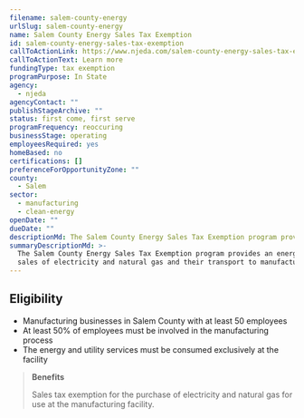 ```yaml
---
filename: salem-county-energy
urlSlug: salem-county-energy
name: Salem County Energy Sales Tax Exemption
id: salem-county-energy-sales-tax-exemption
callToActionLink: https://www.njeda.com/salem-county-energy-sales-tax-exemption/
callToActionText: Learn more
fundingType: tax exemption
programPurpose: In State
agency:
  - njeda
agencyContact: ""
publishStageArchive: ""
status: first come, first serve
programFrequency: reoccuring
businessStage: operating
employeesRequired: yes
homeBased: no
certifications: []
preferenceForOpportunityZone: ""
county:
  - Salem
sector:
  - manufacturing
  - clean-energy
openDate: ""
dueDate: ""
descriptionMd: The Salem County Energy Sales Tax Exemption program provides an energy sales tax exemption for the retail sales of electricity and natural gas and their transport to manufacturing businesses in Salem County.
summaryDescriptionMd: >-
  The Salem County Energy Sales Tax Exemption program provides an energy sales tax exemption for the retail
  sales of electricity and natural gas and their transport to manufacturing businesses in Salem County.
---
```


## Eligibility

- Manufacturing businesses in Salem County with at least 50 employees
- At least 50% of employees must be involved in the manufacturing process
- The energy and utility services must be consumed exclusively at the facility

> **Benefits**
>
> Sales tax exemption for the purchase of electricity and natural gas for use at the manufacturing facility.
